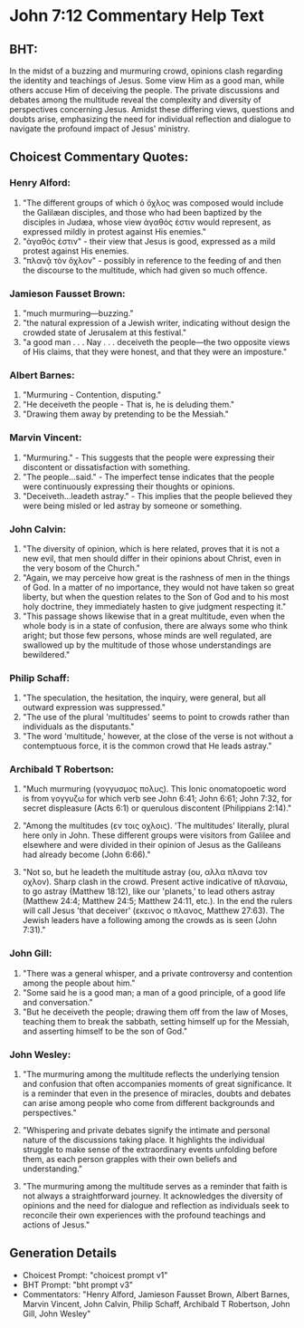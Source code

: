 # John 7:12 Commentary Help Text

## BHT:
In the midst of a buzzing and murmuring crowd, opinions clash regarding the identity and teachings of Jesus. Some view Him as a good man, while others accuse Him of deceiving the people. The private discussions and debates among the multitude reveal the complexity and diversity of perspectives concerning Jesus. Amidst these differing views, questions and doubts arise, emphasizing the need for individual reflection and dialogue to navigate the profound impact of Jesus' ministry.

## Choicest Commentary Quotes:
### Henry Alford:
1. "The different groups of which ὁ ὄχλος was composed would include the Galilæan disciples, and those who had been baptized by the disciples in Judæa, whose view ἀγαθός ἐστιν would represent, as expressed mildly in protest against His enemies."
2. "ἀγαθός ἐστιν" - their view that Jesus is good, expressed as a mild protest against His enemies.
3. "πλανᾷ τὸν ὄχλον" - possibly in reference to the feeding of and then the discourse to the multitude, which had given so much offence.

### Jamieson Fausset Brown:
1. "much murmuring—buzzing."
2. "the natural expression of a Jewish writer, indicating without design the crowded state of Jerusalem at this festival."
3. "a good man . . . Nay . . . deceiveth the people—the two opposite views of His claims, that they were honest, and that they were an imposture."

### Albert Barnes:
1. "Murmuring - Contention, disputing."
2. "He deceiveth the people - That is, he is deluding them."
3. "Drawing them away by pretending to be the Messiah."

### Marvin Vincent:
1. "Murmuring." - This suggests that the people were expressing their discontent or dissatisfaction with something.
2. "The people...said." - The imperfect tense indicates that the people were continuously expressing their thoughts or opinions.
3. "Deceiveth...leadeth astray." - This implies that the people believed they were being misled or led astray by someone or something.

### John Calvin:
1. "The diversity of opinion, which is here related, proves that it is not a new evil, that men should differ in their opinions about Christ, even in the very bosom of the Church."
2. "Again, we may perceive how great is the rashness of men in the things of God. In a matter of no importance, they would not have taken so great liberty, but when the question relates to the Son of God and to his most holy doctrine, they immediately hasten to give judgment respecting it."
3. "This passage shows likewise that in a great multitude, even when the whole body is in a state of confusion, there are always some who think aright; but those few persons, whose minds are well regulated, are swallowed up by the multitude of those whose understandings are bewildered."

### Philip Schaff:
1. "The speculation, the hesitation, the inquiry, were general, but all outward expression was suppressed."
2. "The use of the plural 'multitudes' seems to point to crowds rather than individuals as the disputants."
3. "The word 'multitude,' however, at the close of the verse is not without a contemptuous force, it is the common crowd that He leads astray."

### Archibald T Robertson:
1. "Much murmuring (γογγυσμος πολυς). This Ionic onomatopoetic word is from γογγυζω for which verb see John 6:41; John 6:61; John 7:32, for secret displeasure (Acts 6:1) or querulous discontent (Philippians 2:14)."

2. "Among the multitudes (εν τοις οχλοις). 'The multitudes' literally, plural here only in John. These different groups were visitors from Galilee and elsewhere and were divided in their opinion of Jesus as the Galileans had already become (John 6:66)."

3. "Not so, but he leadeth the multitude astray (ου, αλλα πλανα τον οχλον). Sharp clash in the crowd. Present active indicative of πλαναω, to go astray (Matthew 18:12), like our 'planets,' to lead others astray (Matthew 24:4; Matthew 24:5; Matthew 24:11, etc.). In the end the rulers will call Jesus 'that deceiver' (εκεινος ο πλανος, Matthew 27:63). The Jewish leaders have a following among the crowds as is seen (John 7:31)."

### John Gill:
1. "There was a general whisper, and a private controversy and contention among the people about him."
2. "Some said he is a good man; a man of a good principle, of a good life and conversation."
3. "But he deceiveth the people; drawing them off from the law of Moses, teaching them to break the sabbath, setting himself up for the Messiah, and asserting himself to be the son of God."

### John Wesley:
1. "The murmuring among the multitude reflects the underlying tension and confusion that often accompanies moments of great significance. It is a reminder that even in the presence of miracles, doubts and debates can arise among people who come from different backgrounds and perspectives."

2. "Whispering and private debates signify the intimate and personal nature of the discussions taking place. It highlights the individual struggle to make sense of the extraordinary events unfolding before them, as each person grapples with their own beliefs and understanding."

3. "The murmuring among the multitude serves as a reminder that faith is not always a straightforward journey. It acknowledges the diversity of opinions and the need for dialogue and reflection as individuals seek to reconcile their own experiences with the profound teachings and actions of Jesus."


## Generation Details
- Choicest Prompt: "choicest prompt v1"
- BHT Prompt: "bht prompt v3"
- Commentators: "Henry Alford, Jamieson Fausset Brown, Albert Barnes, Marvin Vincent, John Calvin, Philip Schaff, Archibald T Robertson, John Gill, John Wesley"
